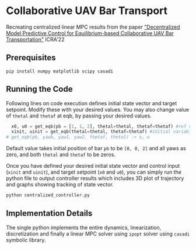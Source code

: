 # Collaborative UAV Bar Transport
Recreating centralized linear MPC results from the paper <a href="https://ieeexplore.ieee.org/document/9811726">"Decentralized Model Predictive Control for Equilibrium-based
Collaborative UAV Bar Transportation"</a> ICRA'22

## Prerequisites
``pip install numpy matplotlib scipy casadi``

## Running the Code

Following lines on code execution defines initial state vector and target setpoint. Modify these with your desired values. You may also change value of ``thetal`` and ``thetaf`` at eqb, by passing your desired values.
```python
  x0, u0 = get_eqb(pb = [1, 1, 2], thetal=thetal, thetaf=thetaf) #ref variables
  xinit, uinit = get_eqb(thetal=thetal, thetaf=thetaf) #initial variables
# get_eqb(pb, yawb, yaw1, yaw2, thetaf, thetal) -> x, u
```
Default value takes initial position of bar ``pb`` to be ``[0, 0, 2]`` and all yaws as zero, and both ``thetal`` and ``thetaf`` to be zeros. 

Once you have defined your desired initial state vector and control input (``xinit`` and ``uinit``), and target setpoint (``x0`` and ``u0``), you can simply run the python file to output controller results which includes 3D plot of trajectory and graphs showing tracking of state vector. 
```python
python centralized_controller.py
```
## Implementation Details
The single python implements the entire dynamics, linearization, discretization and finally a linear MPC solver using ``ipopt`` solver using ``casadi`` symbolic library.

